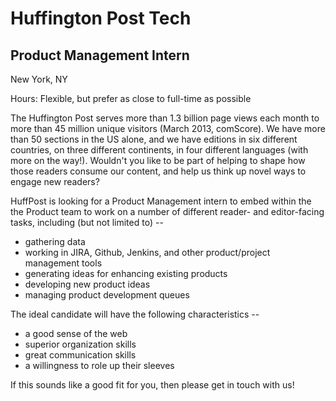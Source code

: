 Huffington Post Tech 
====================
Product Management Intern
-------------------------
New York, NY

Hours: Flexible, but prefer as close to full-time as possible

The Huffington Post serves more than 1.3 billion page views each month to more than 45 million unique visitors (March 2013, comScore). We have more than 50 sections in the US alone, and we have editions in six different countries, on three different continents, in four different languages (with more on the way!). Wouldn't you like to be part of helping to shape how those readers consume our content, and help us think up novel ways to engage new readers? 

HuffPost is looking for a Product Management intern to embed within the the Product team to work on a number of different reader- and editor-facing tasks, including (but not limited to) -- 
* gathering data 
* working in JIRA, Github, Jenkins, and other product/project management tools
* generating ideas for enhancing existing products
* developing new product ideas
* managing product development queues

The ideal candidate will have the following characteristics -- 

* a good sense of the web 
* superior organization skills
* great communication skills
* a willingness to role up their sleeves

If this sounds like a good fit for you, then please get in touch with us!
